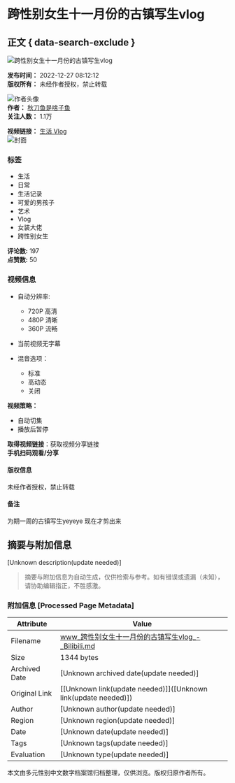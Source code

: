 # 跨性别女生十一月份的古镇写生vlog

## 正文 { data-search-exclude }


![跨性别女生十一月份的古镇写生vlog](//i1.hdslb.com/bfs/archive/7bf65d6c01a44ed111e83b405a996199f273cc17.jpg@100w_100h_1c.webp)

**发布时间：** 2022-12-27 08:12:12  
**版权所有：** 未经作者授权，禁止转载

![作者头像](//i0.hdslb.com/bfs/face/781be17a3fda3d0742397498c922a128511b3132.jpg@96w.webp)  
**作者：** [秋刀鱼是啥子鱼](//space.bilibili.com/1266932982)  
**关注人数：** 1.1万

**视频链接：** [生活 Vlog ](https://www.bilibili.com/video/BV1...|)  
![封面](//i1.hdslb.com/bfs/archive/7bf65d6c01a44ed111e83b405a996199f273cc17.jpg@518w_290h_1c_!web-video-share-cover.webp)

### 标签
- 生活
- 日常
- 生活记录
- 可爱的男孩子
- 艺术
- Vlog
- 女装大佬
- 跨性别女生

**评论数:** 197  
**点赞数:** 50  

### 视频信息
- 自动分辨率: 
  - 720P 高清
  - 480P 清晰
  - 360P 流畅
  
- 当前视频无字幕  
- 混音选项：
  - 标准
  - 高动态
  - 关闭

**视频策略：**
- 自动切集
- 播放后暂停

**取得视频链接**：获取视频分享链接  
**手机扫码观看/分享**  

#### 版权信息
未经作者授权，禁止转载

#### 备注
为期一周的古镇写生yeyeye 现在才剪出来
<!-- tcd_original_link https://www.bilibili.com/video/BV1Uv4y1z7Nf/ -->


## 摘要与附加信息

<!-- tcd_abstract -->
[Unknown description(update needed)]
<!-- tcd_abstract_end -->

> 摘要与附加信息为自动生成，仅供检索与参考。如有错误或遗漏（未知），请协助编辑指正，不胜感激。

### 附加信息 [Processed Page Metadata]

| Attribute       | Value                                  |
|-----------------|----------------------------------------|
| Filename        | www_跨性别女生十一月份的古镇写生vlog_-_Bilibili.md                             |
| Size            | 1344 bytes                           |
| Archived Date   | [Unknown archived date(update needed)]                             |
| Original Link   | [[Unknown link(update needed)]]([Unknown link(update needed)])                       |
| Author          | [Unknown author(update needed)]                               |
| Region          | [Unknown region(update needed)]                               |
| Date            | [Unknown date(update needed)]                                 |
| Tags            | [Unknown tags(update needed)]                                 |
| Evaluation            | [Unknown type(update needed)]                                 |
<!-- tcd_table_end -->

本文由多元性别中文数字档案馆归档整理，仅供浏览。版权归原作者所有。
